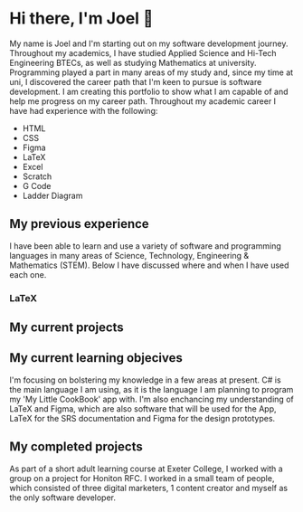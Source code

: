<h1> Hi there, I'm Joel 👋 </h1>

<p>
  My name is Joel and I'm starting out on my software development journey. Throughout my academics, I have studied Applied Science and Hi-Tech Engineering BTECs, as well as studying Mathematics at university. Programming played a part in many areas of my study and, since my time at uni, I discovered the career path that I'm keen to pursue is software development. I am creating this portfolio to show what I am capable of and help me progress on my career path.
  Throughout my academic career I have had experience with the following:
  <ul>
    <li> HTML </li>
    <li> CSS </li>
    <li> Figma </li>
    <li> LaTeX </li>
    <aside>
      <li>
        Excel
      </li>
      <li>
        Scratch
      </li>
      <li>
        G Code
      </li>
      <li>
        Ladder Diagram
      </li>
    </aside>
        
  </ul>
</p>


<h2> My previous experience </h2>
<p>
I have been able to learn and use a variety of software and programming languages in many areas of Science, Technology, Engineering & Mathematics (STEM). Below I have discussed where and when I have used each one.
</p>

<h3> LaTeX </h3>

<p>
  
</p>

<h2> My current projects </h2>

<p>
  
</p>


<h2> My current learning objecives </h2>

<p>
  I'm focusing on bolstering my knowledge in a few areas at present. C# is the main language I am using, as it is the language I am planning to program my 'My Little CookBook' app with. I'm also enchancing my understanding of LaTeX and Figma, which are also software that will be used for the App, LaTeX for the SRS documentation and Figma for the design prototypes.
</p>

<h2> My completed projects </h2>

<p>
  As part of a short adult learning course at Exeter College, I worked with a group on a project for Honiton RFC. I worked in a small team of people, which consisted of three digital marketers, 1 content creator and myself as the only software developer.
</p>

<!--
**Scyxeno/Scyxeno** is a ✨ _special_ ✨ repository because its `README.md` (this file) appears on your GitHub profile.

Here are some ideas to get you started:

- 🔭 I’m currently working on ...
- 🌱 I’m currently learning ...
- 👯 I’m looking to collaborate on ...
- 🤔 I’m looking for help with ...
- 💬 Ask me about ...
- 📫 How to reach me: ...
- 😄 Pronouns: ...
- ⚡ Fun fact: ...
-->
